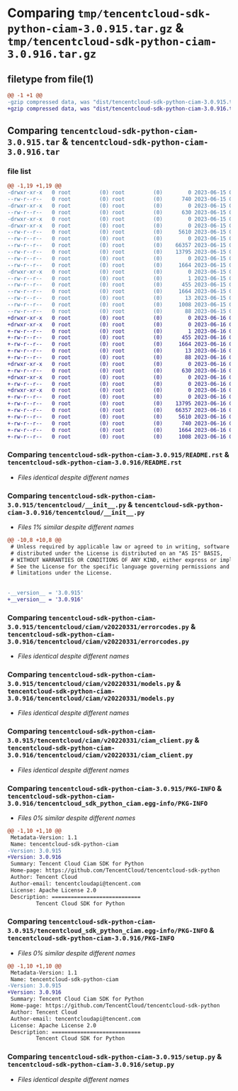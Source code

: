 # Comparing `tmp/tencentcloud-sdk-python-ciam-3.0.915.tar.gz` & `tmp/tencentcloud-sdk-python-ciam-3.0.916.tar.gz`

## filetype from file(1)

```diff
@@ -1 +1 @@
-gzip compressed data, was "dist/tencentcloud-sdk-python-ciam-3.0.915.tar", last modified: Thu Jun 15 00:20:58 2023, max compression
+gzip compressed data, was "dist/tencentcloud-sdk-python-ciam-3.0.916.tar", last modified: Fri Jun 16 00:29:46 2023, max compression
```

## Comparing `tencentcloud-sdk-python-ciam-3.0.915.tar` & `tencentcloud-sdk-python-ciam-3.0.916.tar`

### file list

```diff
@@ -1,19 +1,19 @@
-drwxr-xr-x   0 root         (0) root         (0)        0 2023-06-15 00:20:58.000000 tencentcloud-sdk-python-ciam-3.0.915/
--rw-r--r--   0 root         (0) root         (0)      740 2023-06-15 00:20:58.000000 tencentcloud-sdk-python-ciam-3.0.915/README.rst
-drwxr-xr-x   0 root         (0) root         (0)        0 2023-06-15 00:20:58.000000 tencentcloud-sdk-python-ciam-3.0.915/tencentcloud/
--rw-r--r--   0 root         (0) root         (0)      630 2023-06-15 00:20:58.000000 tencentcloud-sdk-python-ciam-3.0.915/tencentcloud/__init__.py
-drwxr-xr-x   0 root         (0) root         (0)        0 2023-06-15 00:20:58.000000 tencentcloud-sdk-python-ciam-3.0.915/tencentcloud/ciam/
-drwxr-xr-x   0 root         (0) root         (0)        0 2023-06-15 00:20:58.000000 tencentcloud-sdk-python-ciam-3.0.915/tencentcloud/ciam/v20220331/
--rw-r--r--   0 root         (0) root         (0)     5610 2023-06-15 00:20:58.000000 tencentcloud-sdk-python-ciam-3.0.915/tencentcloud/ciam/v20220331/errorcodes.py
--rw-r--r--   0 root         (0) root         (0)        0 2023-06-15 00:20:58.000000 tencentcloud-sdk-python-ciam-3.0.915/tencentcloud/ciam/v20220331/__init__.py
--rw-r--r--   0 root         (0) root         (0)    66357 2023-06-15 00:20:58.000000 tencentcloud-sdk-python-ciam-3.0.915/tencentcloud/ciam/v20220331/models.py
--rw-r--r--   0 root         (0) root         (0)    13795 2023-06-15 00:20:58.000000 tencentcloud-sdk-python-ciam-3.0.915/tencentcloud/ciam/v20220331/ciam_client.py
--rw-r--r--   0 root         (0) root         (0)        0 2023-06-15 00:20:58.000000 tencentcloud-sdk-python-ciam-3.0.915/tencentcloud/ciam/__init__.py
--rw-r--r--   0 root         (0) root         (0)     1664 2023-06-15 00:20:58.000000 tencentcloud-sdk-python-ciam-3.0.915/PKG-INFO
-drwxr-xr-x   0 root         (0) root         (0)        0 2023-06-15 00:20:58.000000 tencentcloud-sdk-python-ciam-3.0.915/tencentcloud_sdk_python_ciam.egg-info/
--rw-r--r--   0 root         (0) root         (0)        1 2023-06-15 00:20:58.000000 tencentcloud-sdk-python-ciam-3.0.915/tencentcloud_sdk_python_ciam.egg-info/dependency_links.txt
--rw-r--r--   0 root         (0) root         (0)      455 2023-06-15 00:20:58.000000 tencentcloud-sdk-python-ciam-3.0.915/tencentcloud_sdk_python_ciam.egg-info/SOURCES.txt
--rw-r--r--   0 root         (0) root         (0)     1664 2023-06-15 00:20:58.000000 tencentcloud-sdk-python-ciam-3.0.915/tencentcloud_sdk_python_ciam.egg-info/PKG-INFO
--rw-r--r--   0 root         (0) root         (0)       13 2023-06-15 00:20:58.000000 tencentcloud-sdk-python-ciam-3.0.915/tencentcloud_sdk_python_ciam.egg-info/top_level.txt
--rw-r--r--   0 root         (0) root         (0)     1008 2023-06-15 00:20:58.000000 tencentcloud-sdk-python-ciam-3.0.915/setup.py
--rw-r--r--   0 root         (0) root         (0)       88 2023-06-15 00:20:58.000000 tencentcloud-sdk-python-ciam-3.0.915/setup.cfg
+drwxr-xr-x   0 root         (0) root         (0)        0 2023-06-16 00:29:46.000000 tencentcloud-sdk-python-ciam-3.0.916/
+drwxr-xr-x   0 root         (0) root         (0)        0 2023-06-16 00:29:46.000000 tencentcloud-sdk-python-ciam-3.0.916/tencentcloud_sdk_python_ciam.egg-info/
+-rw-r--r--   0 root         (0) root         (0)        1 2023-06-16 00:29:46.000000 tencentcloud-sdk-python-ciam-3.0.916/tencentcloud_sdk_python_ciam.egg-info/dependency_links.txt
+-rw-r--r--   0 root         (0) root         (0)      455 2023-06-16 00:29:46.000000 tencentcloud-sdk-python-ciam-3.0.916/tencentcloud_sdk_python_ciam.egg-info/SOURCES.txt
+-rw-r--r--   0 root         (0) root         (0)     1664 2023-06-16 00:29:46.000000 tencentcloud-sdk-python-ciam-3.0.916/tencentcloud_sdk_python_ciam.egg-info/PKG-INFO
+-rw-r--r--   0 root         (0) root         (0)       13 2023-06-16 00:29:46.000000 tencentcloud-sdk-python-ciam-3.0.916/tencentcloud_sdk_python_ciam.egg-info/top_level.txt
+-rw-r--r--   0 root         (0) root         (0)       88 2023-06-16 00:29:46.000000 tencentcloud-sdk-python-ciam-3.0.916/setup.cfg
+drwxr-xr-x   0 root         (0) root         (0)        0 2023-06-16 00:29:46.000000 tencentcloud-sdk-python-ciam-3.0.916/tencentcloud/
+-rw-r--r--   0 root         (0) root         (0)      630 2023-06-16 00:29:46.000000 tencentcloud-sdk-python-ciam-3.0.916/tencentcloud/__init__.py
+drwxr-xr-x   0 root         (0) root         (0)        0 2023-06-16 00:29:46.000000 tencentcloud-sdk-python-ciam-3.0.916/tencentcloud/ciam/
+-rw-r--r--   0 root         (0) root         (0)        0 2023-06-16 00:29:46.000000 tencentcloud-sdk-python-ciam-3.0.916/tencentcloud/ciam/__init__.py
+drwxr-xr-x   0 root         (0) root         (0)        0 2023-06-16 00:29:46.000000 tencentcloud-sdk-python-ciam-3.0.916/tencentcloud/ciam/v20220331/
+-rw-r--r--   0 root         (0) root         (0)        0 2023-06-16 00:29:46.000000 tencentcloud-sdk-python-ciam-3.0.916/tencentcloud/ciam/v20220331/__init__.py
+-rw-r--r--   0 root         (0) root         (0)    13795 2023-06-16 00:29:46.000000 tencentcloud-sdk-python-ciam-3.0.916/tencentcloud/ciam/v20220331/ciam_client.py
+-rw-r--r--   0 root         (0) root         (0)    66357 2023-06-16 00:29:46.000000 tencentcloud-sdk-python-ciam-3.0.916/tencentcloud/ciam/v20220331/models.py
+-rw-r--r--   0 root         (0) root         (0)     5610 2023-06-16 00:29:46.000000 tencentcloud-sdk-python-ciam-3.0.916/tencentcloud/ciam/v20220331/errorcodes.py
+-rw-r--r--   0 root         (0) root         (0)      740 2023-06-16 00:29:46.000000 tencentcloud-sdk-python-ciam-3.0.916/README.rst
+-rw-r--r--   0 root         (0) root         (0)     1664 2023-06-16 00:29:46.000000 tencentcloud-sdk-python-ciam-3.0.916/PKG-INFO
+-rw-r--r--   0 root         (0) root         (0)     1008 2023-06-16 00:29:46.000000 tencentcloud-sdk-python-ciam-3.0.916/setup.py
```

### Comparing `tencentcloud-sdk-python-ciam-3.0.915/README.rst` & `tencentcloud-sdk-python-ciam-3.0.916/README.rst`

 * *Files identical despite different names*

### Comparing `tencentcloud-sdk-python-ciam-3.0.915/tencentcloud/__init__.py` & `tencentcloud-sdk-python-ciam-3.0.916/tencentcloud/__init__.py`

 * *Files 1% similar despite different names*

```diff
@@ -10,8 +10,8 @@
 # Unless required by applicable law or agreed to in writing, software
 # distributed under the License is distributed on an "AS IS" BASIS,
 # WITHOUT WARRANTIES OR CONDITIONS OF ANY KIND, either express or implied.
 # See the License for the specific language governing permissions and
 # limitations under the License.
 
 
-__version__ = '3.0.915'
+__version__ = '3.0.916'
```

### Comparing `tencentcloud-sdk-python-ciam-3.0.915/tencentcloud/ciam/v20220331/errorcodes.py` & `tencentcloud-sdk-python-ciam-3.0.916/tencentcloud/ciam/v20220331/errorcodes.py`

 * *Files identical despite different names*

### Comparing `tencentcloud-sdk-python-ciam-3.0.915/tencentcloud/ciam/v20220331/models.py` & `tencentcloud-sdk-python-ciam-3.0.916/tencentcloud/ciam/v20220331/models.py`

 * *Files identical despite different names*

### Comparing `tencentcloud-sdk-python-ciam-3.0.915/tencentcloud/ciam/v20220331/ciam_client.py` & `tencentcloud-sdk-python-ciam-3.0.916/tencentcloud/ciam/v20220331/ciam_client.py`

 * *Files identical despite different names*

### Comparing `tencentcloud-sdk-python-ciam-3.0.915/PKG-INFO` & `tencentcloud-sdk-python-ciam-3.0.916/tencentcloud_sdk_python_ciam.egg-info/PKG-INFO`

 * *Files 0% similar despite different names*

```diff
@@ -1,10 +1,10 @@
 Metadata-Version: 1.1
 Name: tencentcloud-sdk-python-ciam
-Version: 3.0.915
+Version: 3.0.916
 Summary: Tencent Cloud Ciam SDK for Python
 Home-page: https://github.com/TencentCloud/tencentcloud-sdk-python
 Author: Tencent Cloud
 Author-email: tencentcloudapi@tencent.com
 License: Apache License 2.0
 Description: ============================
         Tencent Cloud SDK for Python
```

### Comparing `tencentcloud-sdk-python-ciam-3.0.915/tencentcloud_sdk_python_ciam.egg-info/PKG-INFO` & `tencentcloud-sdk-python-ciam-3.0.916/PKG-INFO`

 * *Files 0% similar despite different names*

```diff
@@ -1,10 +1,10 @@
 Metadata-Version: 1.1
 Name: tencentcloud-sdk-python-ciam
-Version: 3.0.915
+Version: 3.0.916
 Summary: Tencent Cloud Ciam SDK for Python
 Home-page: https://github.com/TencentCloud/tencentcloud-sdk-python
 Author: Tencent Cloud
 Author-email: tencentcloudapi@tencent.com
 License: Apache License 2.0
 Description: ============================
         Tencent Cloud SDK for Python
```

### Comparing `tencentcloud-sdk-python-ciam-3.0.915/setup.py` & `tencentcloud-sdk-python-ciam-3.0.916/setup.py`

 * *Files identical despite different names*

